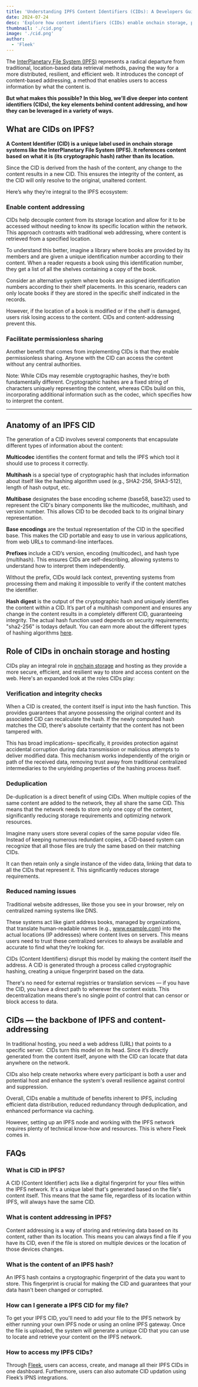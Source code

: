 ```yaml
---
title: 'Understanding IPFS Content Identifiers (CIDs): A Developers Guide'
date: 2024-07-24
desc: 'Explore how content identifiers (CIDs) enable onchain storage, permissionless sharing, and content-based addressing in the IPFS network.'
thumbnail: './cid.png'
image: './cid.png'
author:
  - 'Fleek'
---
```


The <u>[InterPlanetary File System (IPFS)](https://ipfs.tech/)</u> represents a radical departure from traditional, location-based data retrieval methods, paving the way for a more distributed, resilient, and efficient web. It introduces the concept of content-based addressing, a method that enables users to access information by what the content is.

**But what makes this possible? In this blog, we’ll dive deeper into content identifiers (CIDs), the key elements behind content addressing, and how they can be leveraged in a variety of ways.**

## **What are CIDs on IPFS?**

**A Content Identifier (CID) is a unique label used in onchain storage systems like the InterPlanetary File System (IPFS). It references content based on what it is (its cryptographic hash) rather than its location.**

Since the CID is derived from the hash of the content, any change to the content results in a new CID. This ensures the integrity of the content, as the CID will only resolve to the original, unaltered content.

Here’s why they’re integral to the IPFS ecosystem:

### **Enable content addressing**

CIDs help decouple content from its storage location and allow for it to be accessed without needing to know its specific location within the network. This approach contrasts with traditional web addressing, where content is retrieved from a specified location.

To understand this better, imagine a library where books are provided by its members and are given a unique identification number according to their content. When a reader requests a book using this identification number, they get a list of all the shelves containing a copy of the book.

Consider an alternative system where books are assigned identification numbers according to their shelf placements. In this scenario, readers can only locate books if they are stored in the specific shelf indicated in the records.

However, if the location of a book is modified or if the shelf is damaged, users risk losing access to the content. CIDs and content-addressing prevent this.

### **Facilitate permissionless sharing**

Another benefit that comes from implementing CIDs is that they enable permissionless sharing. Anyone with the CID can access the content without any central authorities.

Note: While CIDs may resemble cryptographic hashes, they’re both fundamentally different. Cryptographic hashes are a fixed string of characters uniquely representing the content, whereas CIDs build on this, incorporating additional information such as the codec, which specifies how to interpret the content.

---

## **Anatomy of an IPFS CID**

The generation of a CID involves several components that encapsulate different types of information about the content:

**Multicodec** identifies the content format and tells the IPFS which tool it should use to process it correctly.

**Multihash** is a special type of cryptographic hash that includes information about itself like the hashing algorithm used (e.g., SHA2-256, SHA3-512), length of hash output, etc.

**Multibase** designates the base encoding scheme (base58, base32) used to represent the CID's binary components like the multicodec, multihash, and version number. This allows CID to be decoded back to its original binary representation.

**Base encodings** are the textual representation of the CID in the specified base. This makes the CID portable and easy to use in various applications, from web URLs to command-line interfaces.

**Prefixes** include a CID’s version, encoding (multicodec), and hash type (multihash). This ensures CIDs are self-describing, allowing systems to understand how to interpret them independently.

Without the prefix, CIDs would lack context, preventing systems from processing them and making it impossible to verify if the content matches the identifier.

**Hash digest** is the output of the cryptographic hash and uniquely identifies the content within a CID. It’s part of a multihash component and ensures any change in the content results in a completely different CID, guaranteeing integrity. The actual hash function used depends on security requirements; "sha2-256" is todays default. You can earn more about the different types of hashing algorithms <u>[here](https://richardschneider.github.io/net-ipfs-core/articles/multihash.html)</u>.

## **Role of CIDs in onchain storage and hosting**

CIDs play an integral role in <u>[onchain storage](https://docs.fleek.xyz/docs/Storage)</u> and hosting as they provide a more secure, efficient, and resilient way to store and access content on the web. Here's an expanded look at the roles CIDs play:

### **Verification and integrity checks**

When a CID is created, the content itself is input into the hash function. This provides guarantees that anyone possessing the original content and its associated CID can recalculate the hash. If the newly computed hash matches the CID, there's absolute certainty that the content has not been tampered with.

This has broad implications– specifically, it provides protection against accidental corruption during data transmission or malicious attempts to deliver modified data. This mechanism works independently of the origin or path of the received data, removing trust away from traditional centralized intermediaries to the unyielding properties of the hashing process itself.

### **Deduplication**

De-duplication is a direct benefit of using CIDs. When multiple copies of the same content are added to the network, they all share the same CID. This means that the network needs to store only one copy of the content, significantly reducing storage requirements and optimizing network resources.

Imagine many users store several copies of the same popular video file. Instead of keeping numerous redundant copies, a CID-based system can recognize that all those files are truly the same based on their matching CIDs.

It can then retain only a single instance of the video data, linking that data to all the CIDs that represent it. This significantly reduces storage requirements.

### **Reduced naming issues**

Traditional website addresses, like those you see in your browser, rely on centralized naming systems like DNS.

These systems act like giant address books, managed by organizations, that translate human-readable names (e.g., www.example.com) into the actual locations (IP addresses) where content lives on servers. This means users need to trust these centralized services to always be available and accurate to find what they’re looking for.

CIDs (Content Identifiers) disrupt this model by making the content itself the address. A CID is generated through a process called cryptographic hashing, creating a unique fingerprint based on the data.

There's no need for external registries or translation services — if you have the CID, you have a direct path to wherever the content exists. This decentralization means there's no single point of control that can censor or block access to data.

## **CIDs — the backbone of IPFS and content-addressing**

In traditional hosting, you need a web address (URL) that points to a specific server.  CIDs turn this model on its head. Since it’s directly generated from the content itself, anyone with the CID can locate that data anywhere on the network.

CIDs also help create networks where every participant is both a user and potential host and enhance the system's overall resilience against control and suppression.

Overall, CIDs enable a multitude of benefits inherent to IPFS, including efficient data distribution, reduced redundancy through deduplication, and enhanced performance via caching.

However, setting up an IPFS node and working with the IPFS network requires plenty of technical know-how and resources. This is where Fleek comes in.

## **FAQs**

### **What is CID in IPFS?**

A CID (Content Identifier) acts like a digital fingerprint for your files within the IPFS network. It's a unique label that's generated based on the file's content itself. This means that the same file, regardless of its location within IPFS, will always have the same CID.

### **What is content addressing in IPFS?**

Content addressing is a way of storing and retrieving data based on its content, rather than its location. This means you can always find a file if you have its CID, even if the file is stored on multiple devices or the location of those devices changes.

### **What is the content of an IPFS hash?**

An IPFS hash contains a cryptographic fingerprint of the data you want to store. This fingerprint is crucial for making the CID and guarantees that your data hasn't been changed or corrupted.

### **How can I generate a IPFS CID for my file?**

To get your IPFS CID, you'll need to add your file to the IPFS network by either running your own IPFS node or using an online IPFS gateway. Once the file is uploaded, the system will generate a unique CID that you can use to locate and retrieve your content on the IPFS network.

### **How to access my IPFS CIDs?**

Through <u>[Fleek](http://fleek.xyz/)</u>, users can access, create, and manage all their IPFS CIDs in one dashboard. Furthermore, users can also automate CID updation using Fleek’s IPNS integrations.